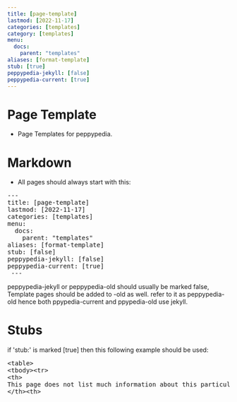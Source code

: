 ```yaml
---
title: [page-template]
lastmod: [2022-11-17]
categories: [templates]
category: [templates]
menu:
  docs:
    parent: "templates"
aliases: [format-template]
stub: [true]
peppypedia-jekyll: [false]
peppypedia-current: [true]
---
```

# Page Template
* Page Templates for peppypedia.
# Markdown
* All pages should always start with this:
<pre>
---
title: [page-template]
lastmod: [2022-11-17]
categories: [templates]
menu:
  docs:
    parent: "templates"
aliases: [format-template]
stub: [false]
peppypedia-jekyll: [false]
peppypedia-current: [true]
 ---
</pre>
peppypedia-jekyll or peppypedia-old should usually be marked false, Template pages should be added to -old as well.
refer to it as peppypedia-old hence both ppypedia-current and ppypedia-old use jekyll. 
  
# Stubs
if 'stub:' is marked [true] then this following example should be used:
<pre>
&lt;table&gt;
&lt;tbody&gt;&lt;tr&gt;
&lt;th&gt;
This page does not list much information about this particular person/map/feature/etc. (stub)
&lt;/th&gt;&lt;th&gt;
</pre>




<!--[if lt IE 8]>
    <script type="text/javascript">
        document.location.href="unsupported_browsererror.html";
    </script>
<![endif]-->